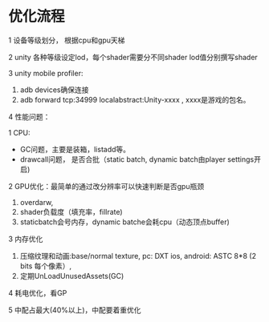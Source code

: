 # 优化流程

1 设备等级划分， 根据cpu和gpu天梯

2 unity 各种等级设定lod，每个shader需要分不同shader lod值分别撰写shader

3 unity mobile profiler: 

1. adb devices确保连接
2. adb forward tcp:34999 localabstract:Unity-xxxx , xxxx是游戏的包名。

4 性能问题：

1 CPU: 

* GC问题，主要是装箱，listadd等。
* drawcall问题， 是否合批（static batch, dynamic batch由player settings开启\)

2 GPU优化：最简单的通过改分辨率可以快速判断是否gpu瓶颈

1.  overdarw,
2.  shader负载度（填充率，fillrate\)
3.  staticbatch会号内存，dynamic batche会耗cpu（动态顶点buffer\)

3 内存优化

1. 压缩纹理和动画:base/normal texture, pc: DXT ios, android: ASTC 8\*8 \(2 bits 每个像素）, 
2. 定期UnLoadUnusedAssets\(GC\)





4 耗电优化，看GP

5 中配占最大\(40%以上\)，中配要着重优化

